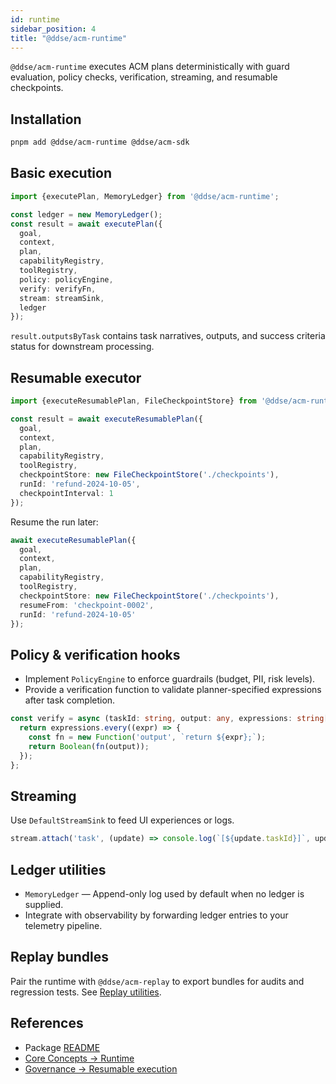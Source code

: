 ```yaml
---
id: runtime
sidebar_position: 4
title: "@ddse/acm-runtime"
---
```


`@ddse/acm-runtime` executes ACM plans deterministically with guard evaluation, policy checks, verification, streaming, and resumable checkpoints.

## Installation

```bash
pnpm add @ddse/acm-runtime @ddse/acm-sdk
```

## Basic execution

```typescript
import {executePlan, MemoryLedger} from '@ddse/acm-runtime';

const ledger = new MemoryLedger();
const result = await executePlan({
  goal,
  context,
  plan,
  capabilityRegistry,
  toolRegistry,
  policy: policyEngine,
  verify: verifyFn,
  stream: streamSink,
  ledger
});
```

`result.outputsByTask` contains task narratives, outputs, and success criteria status for downstream processing.

## Resumable executor

```typescript
import {executeResumablePlan, FileCheckpointStore} from '@ddse/acm-runtime';

const result = await executeResumablePlan({
  goal,
  context,
  plan,
  capabilityRegistry,
  toolRegistry,
  checkpointStore: new FileCheckpointStore('./checkpoints'),
  runId: 'refund-2024-10-05',
  checkpointInterval: 1
});
```

Resume the run later:

```typescript
await executeResumablePlan({
  goal,
  context,
  plan,
  capabilityRegistry,
  toolRegistry,
  checkpointStore: new FileCheckpointStore('./checkpoints'),
  resumeFrom: 'checkpoint-0002',
  runId: 'refund-2024-10-05'
});
```

## Policy & verification hooks

- Implement `PolicyEngine` to enforce guardrails (budget, PII, risk levels).
- Provide a verification function to validate planner-specified expressions after task completion.

```typescript
const verify = async (taskId: string, output: any, expressions: string[]) => {
  return expressions.every((expr) => {
    const fn = new Function('output', `return ${expr};`);
    return Boolean(fn(output));
  });
};
```

## Streaming

Use `DefaultStreamSink` to feed UI experiences or logs.

```typescript
stream.attach('task', (update) => console.log(`[${update.taskId}]`, update.status));
```

## Ledger utilities

- `MemoryLedger` — Append-only log used by default when no ledger is supplied.
- Integrate with observability by forwarding ledger entries to your telemetry pipeline.

## Replay bundles

Pair the runtime with `@ddse/acm-replay` to export bundles for audits and regression tests. See [Replay utilities](./replay.md).

## References

- Package [README](https://github.com/ddse-foundation/acm/blob/main/framework/node/packages/acm-runtime/README.md)
- [Core Concepts → Runtime](../core-concepts/runtime.md)
- [Governance → Resumable execution](../governance/resumable.md)
